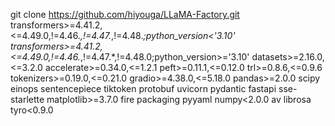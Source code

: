 git clone https://github.com/hiyouga/LLaMA-Factory.git
transformers>=4.41.2,<=4.49.0,!=4.46.*,!=4.47.*,!=4.48.*;python_version<'3.10'
transformers>=4.41.2,<=4.49.0,!=4.46.*,!=4.47.*,!=4.48.0;python_version>='3.10'
datasets>=2.16.0,<=3.2.0
accelerate>=0.34.0,<=1.2.1
peft>=0.11.1,<=0.12.0
trl>=0.8.6,<=0.9.6
tokenizers>=0.19.0,<=0.21.0
gradio>=4.38.0,<=5.18.0
pandas>=2.0.0
scipy
einops
sentencepiece
tiktoken
protobuf
uvicorn
pydantic
fastapi
sse-starlette
matplotlib>=3.7.0
fire
packaging
pyyaml
numpy<2.0.0
av
librosa
tyro<0.9.0
